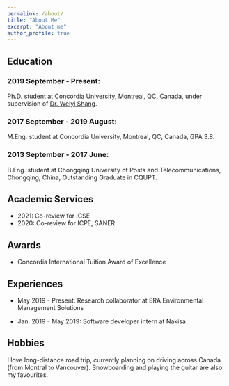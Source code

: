 ```yaml
---
permalink: /about/
title: "About Me"
excerpt: "About me"
author_profile: true
---
```


Education
------

### 2019 September - Present:

Ph.D. student at Concordia University, Montreal, QC, Canada, under supervision of [Dr. Weiyi Shang](https://users.encs.concordia.ca/~shang/).

### 2017 September - 2019 August:

M.Eng. student at Concordia University, Montreal, QC, Canada, GPA 3.8.

### 2013 September - 2017 June:

B.Eng. student at Chongqing University of Posts and Telecommunications, Chongqing, China, Outstanding Graduate in CQUPT. 

<!--
## Summary (legacy from linkedin)
Master student in Software Engineering at Concordia University.
Two years of experience in Java software development and Web application development.

I am a passionate self-learner and able to quickly accept new knowledge and adapt to the new environment. I have passion in fields of software engineering and exploring new things.

- Programming Language: Java(8), JavaScript(ES6, TypeScript), Python, HTML, CSS, SQL, C
- Frameworks: Spring Boot, Spring Cloud, Spring Data JPA, MyBatis, Vue.js, Element UI, React, Ant Design, jQuery, Bootstrap
- Tools: Git, Maven, Docker, Redis, MySQL, Elasticsearch, Jira, Confluence
-->

## Academic Services

+ 2021: Co-review for ICSE
+ 2020: Co-review for ICPE, SANER



## Awards

+ Concordia International Tuition Award of Excellence

## Experiences

+ May 2019 - Present: Research collaborator at ERA Environmental Management Solutions

+ Jan. 2019 - May 2019: Software developer intern at Nakisa

## Hobbies

I love long-distance road trip, currently planning on driving across Canada (from Montral to Vancouver). Snowboarding and playing the guitar are also my favourites.

